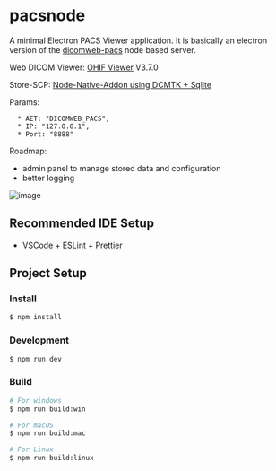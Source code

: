 # pacsnode

A minimal Electron PACS Viewer application. It is basically an electron version of the [dicomweb-pacs](https://github.com/knopkem/dicomweb-pacs) node based server.

Web DICOM Viewer: [OHIF Viewer](https://github.com/OHIF/Viewers) V3.7.0

Store-SCP: [Node-Native-Addon using DCMTK + Sqlite](https://github.com/knopkem/dicom-dimse-native) 

Params:

      * AET: "DICOMWEB_PACS",
      * IP: "127.0.0.1",
      * Port: "8888"

Roadmap:
* admin panel to manage stored data and configuration
* better logging

![image](https://github.com/knopkem/pacsnode/assets/994526/91b74462-30f7-4673-b330-86f9c2cdedc9)

## Recommended IDE Setup

- [VSCode](https://code.visualstudio.com/) + [ESLint](https://marketplace.visualstudio.com/items?itemName=dbaeumer.vscode-eslint) + [Prettier](https://marketplace.visualstudio.com/items?itemName=esbenp.prettier-vscode)

## Project Setup

### Install

```bash
$ npm install
```

### Development

```bash
$ npm run dev
```

### Build

```bash
# For windows
$ npm run build:win

# For macOS
$ npm run build:mac

# For Linux
$ npm run build:linux
```
